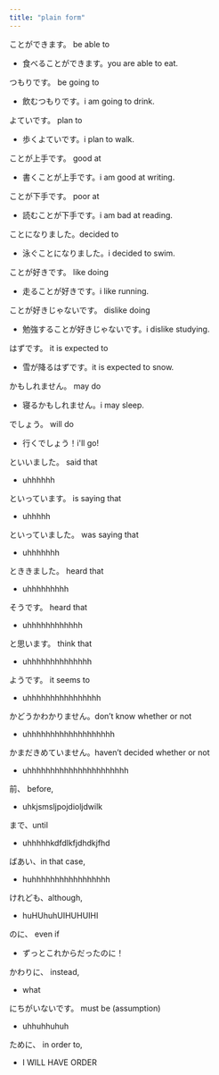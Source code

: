 ```yaml
---
title: "plain form"
---
```

ことができます。 be able to
- 食べることができます。you are able to eat.

つもりです。 be going to
- 飲むつもりです。i am going to drink.

よていです。 plan to
- 歩くよていです。i plan to walk.

ことが上手です。 good at 
- 書くことが上手です。i am good at writing.

ことが下手です。 poor at
- 読むことが下手です。i am bad at reading.

ことになりました。decided to
- 泳ぐことになりました。i decided to swim.

ことが好きです。 like doing
- 走ることが好きです。i like running.

ことが好きじゃないです。 dislike doing
- 勉強することが好きじゃないです。i dislike studying.

はずです。 it is expected to
- 雪が降るはずです。it is expected to snow.

かもしれません。 may do
- 寝るかもしれません。i may sleep.

でしょう。 will do
- 行くでしょう！i'll go!

といいました。 said that
- uhhhhhh

といっています。 is saying that
- uhhhhh

といっていました。 was saying that
- uhhhhhhh

とききました。 heard that
- uhhhhhhhhh

そうです。 heard that
- uhhhhhhhhhhhh

と思います。 think that
- uhhhhhhhhhhhhhh

ようです。 it seems to
- uhhhhhhhhhhhhhhhh

かどうかわかりません。don’t know whether or not
- uhhhhhhhhhhhhhhhhhhh

かまだきめていません。haven’t decided whether or not
- uhhhhhhhhhhhhhhhhhhhhhh

前、 before,
- uhkjsmsljpojdioljdwilk

まで、until
- uhhhhhkdfdlkfjdhdkjfhd

ばあい、in that case,
- huhhhhhhhhhhhhhhhhh

けれども、although,
- huHUhuhUIHUHUIHI

のに、 even if
- ずっとこれからだったのに！

かわりに、 instead,
- what

にちがいないです。 must be (assumption)
- uhhuhhuhuh

ために、 in order to,
- I WILL HAVE ORDER

